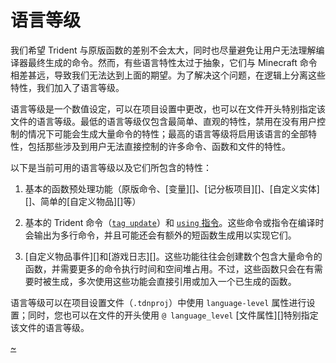 # 语言等级

我们希望 Trident 与原版函数的差别不会太大，同时也尽量避免让用户无法理解编译器最终生成的命令。然而，有些语言特性太过于抽象，它们与 Minecraft 命令相差甚远，导致我们无法达到上面的期望。为了解决这个问题，在逻辑上分离这些特性，我们加入了语言等级。

语言等级是一个数值设定，可以在项目设置中更改，也可以在文件开头特别指定该文件的语言等级。最低的语言等级仅包含最简单、直观的特性，禁用在没有用户控制的情况下可能会生成大量命令的特性；最高的语言等级将启用该语言的全部特性，包括那些涉及到用户无法直接控制的许多命令、函数和文件的特性。

以下是当前可用的语言等级以及它们所包含的特性：

1. 基本的函数预处理功能（原版命令、[变量][]、[记分板项目][]、[自定义实体][]、简单的[自定义物品][]等）

2. 基本的 Trident 命令（[`tag update`](TODO)）和 [`using` 指令](TODO)。这些命令或指令在编译时会输出为多行命令，并且可能还会有额外的短函数生成用以实现它们。

3. [自定义物品事件][]和[游戏日志][]。这些功能往往会创建数个包含大量命令的函数，并需要更多的命令执行时间和空间堆占用。不过，这些函数只会在有需要时被生成，多次使用这些功能会直接引用或加入一个已生成的函数。

语言等级可以在项目设置文件（`.tdnproj`）中使用 `language-level` 属性进行设置；同时，您也可以在文件的开头使用 `@ language_level` [文件属性][]特别指定该文件的语言等级。

[~](/~link)